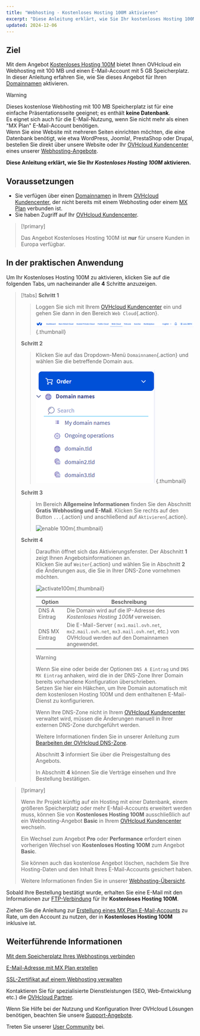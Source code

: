```yaml
---
title: "Webhosting - Kostenloses Hosting 100M aktivieren"
excerpt: "Diese Anleitung erklärt, wie Sie Ihr kostenloses Hosting 100M aktivieren"
updated: 2024-12-06
---
```


## Ziel 

Mit dem Angebot [Kostenloses Hosting 100M](/links/web/domains-free-hosting) bietet Ihnen OVHcloud ein Webhosting mit 100 MB und einen E-Mail-Account mit 5 GB Speicherplatz.  
In dieser Anleitung erfahren Sie, wie Sie dieses Angebot für Ihren [Domainnamen](/links/web/domains) aktivieren.

> [!warning]
>
> Dieses kostenlose Webhosting mit 100 MB Speicherplatz ist für eine einfache Präsentationsseite geeignet; es enthält **keine Datenbank**.  
> Es eignet sich auch für die E-Mail-Nutzung, wenn Sie nicht mehr als einen "MX Plan" E-Mail-Account benötigen.  
> Wenn Sie eine Website mit mehreren Seiten einrichten möchten, die eine Datenbank benötigt, wie etwa WordPress, Joomla!, PrestaShop oder Drupal, bestellen Sie direkt über unsere Website oder Ihr [OVHcloud Kundencenter](/links/manager) eines unserer [Webhosting-Angebote](/links/web/hosting).
>

**Diese Anleitung erklärt, wie Sie Ihr <i>Kostenloses Hosting 100M</i> aktivieren.**

## Voraussetzungen

- Sie verfügen über einen [Domainnamen](/links/web/domains) in Ihrem [OVHcloud Kundencenter](/links/manager), der nicht bereits mit einem Webhosting oder einem [MX Plan](/pages/web_cloud/email_and_collaborative_solutions/mx_plan/email_generalities) verbunden ist. 
- Sie haben Zugriff auf Ihr [OVHcloud Kundencenter](/links/manager).

> [!primary]
>
> Das Angebot Kostenloses Hosting 100M ist **nur** für unsere Kunden in Europa verfügbar.

## In der praktischen Anwendung

Um Ihr Kostenloses Hosting 100M zu aktivieren, klicken Sie auf die folgenden Tabs, um nacheinander alle **4** Schritte anzuzeigen.

> [!tabs]
> **Schritt 1**
>>
>> Loggen Sie sich mit Ihrem [OVHcloud Kundencenter](/links/manager) ein und gehen Sie dann in den Bereich `Web Cloud`{.action}.
>>
>> ![enable 100m](/pages/assets/screens/control_panel/product-selection/web-cloud.png){.thumbnail}
>>
> **Schritt 2**
>>
>> Klicken Sie auf das Dropdown-Menü `Domainnamen`{.action} und wählen Sie die betreffende Domain aus.
>>
>> ![enable 100m](/pages/assets/screens/control_panel/product-selection/web-cloud/domain-names.png){.thumbnail}
>>
> **Schritt 3**
>>
>> Im Bereich **Allgemeine Informationen** finden Sie den Abschnitt **Gratis Webhosting und E-Mail**. Klicken Sie rechts auf den Button `...`{.action} und anschließend auf `Aktivieren`{.action}.
>>
>> ![enable 100m](/pages/assets/screens/control_panel/product-selection/web-cloud/domain-dns/general-information/enable-100m.png){.thumbnail}
>>
> **Schritt 4**
>>
>> Daraufhin öffnet sich das Aktivierungsfenster. Der Abschnitt **1** zeigt Ihnen Angebotsinformationen an.  
>> Klicken Sie auf `Weiter`{.action} und wählen Sie in Abschnitt **2** die Änderungen aus, die Sie in Ihrer DNS-Zone vornehmen möchten.
>>
>> ![activate100m](/pages/assets/screens/control_panel/product-selection/web-cloud/order/order-100m-step-2.png){.thumbnail}
>>
>> | Option                                       	| Beschreibung                                                                                                               								|
>> |--------------------------------------------	|-----------------------------------------------------------------------------------------------------------------------------------------------------------|
>> | DNS A Eintrag                         	| Die Domain wird auf die IP-Adresse des <i>Kostenloses Hosting 100M</i> verweisen.                                               								|
>> | DNS MX Eintrag 	| Die E-Mail-Server ( `mx1.mail.ovh.net`, `mx2.mail.ovh.net`, `mx3.mail.ovh.net`, etc.) von OVHcloud werden auf den Domainnamen angewendet. 	|
>>
>> > [!warning]
>> >
>> > Wenn Sie eine oder beide der Optionen `DNS A Eintrag` und `DNS MX Eintrag` anhaken, wird die in der DNS-Zone Ihrer Domain bereits vorhandene Konfiguration überschrieben.  
>> > Setzen Sie hier ein Häkchen, um Ihre Domain automatisch mit dem kostenlosen Hosting 100M und dem enthaltenen E-Mail-Dienst zu konfigurieren.
>> >
>> > Wenn Ihre DNS-Zone nicht in Ihrem [OVHcloud Kundencenter](/links/manager) verwaltet wird, müssen die Änderungen manuell in Ihrer externen DNS-Zone durchgeführt werden.
>> >
>> > Weitere Informationen finden Sie in unserer Anleitung zum [Bearbeiten der OVHcloud DNS-Zone](/pages/web_cloud/domains/dns_zone_edit).
>>
>> Abschnitt **3** informiert Sie über die Preisgestaltung des Angebots. 
>>
>> In Abschnitt **4** können Sie die Verträge einsehen und Ihre Bestellung bestätigen.

> [!primary]
>
> Wenn Ihr Projekt künftig auf ein Hosting mit einer Datenbank, einem größeren Speicherplatz oder mehr E-Mail-Accounts erweitert werden muss, können Sie von **Kostenloses Hosting 100M** ausschließlich auf ein Webhosting-Angebot **Basic** in Ihrem [OVHcloud Kundencenter](/links/manager) wechseln.
>
> Ein Wechsel zum Angebot **Pro** oder **Performance** erfordert einen vorherigen Wechsel von **Kostenloses Hosting 100M** zum Angebot **Basic**.
>
> Sie können auch das kostenlose Angebot löschen, nachdem Sie Ihre Hosting-Daten und den Inhalt Ihres E-Mail-Accounts gesichert haben.
>
> Weitere Informationen finden Sie in unserer [Webhosting-Übersicht](/links/web/hosting).

Sobald Ihre Bestellung bestätigt wurde, erhalten Sie eine E-Mail mit den Informationen zur [FTP-Verbindung](/pages/web_cloud/web_hosting/ftp_connection) für Ihr **Kostenloses Hosting 100M**.

Ziehen Sie die Anleitung zur [Erstellung eines MX Plan E-Mail-Accounts](/pages/web_cloud/email_and_collaborative_solutions/mx_plan/email_creation) zu Rate, um den Account zu nutzen, der in **Kostenloses Hosting 100M** inklusive ist.

## Weiterführende Informationen

[Mit dem Speicherplatz Ihres Webhostings verbinden](/pages/web_cloud/web_hosting/ftp_connection)

[E-Mail-Adresse mit MX Plan erstellen](/pages/web_cloud/email_and_collaborative_solutions/mx_plan/email_creation)

[SSL-Zertifikat auf einem Webhosting verwalten](/pages/web_cloud/web_hosting/ssl_on_webhosting)

Kontaktieren Sie für spezialisierte Dienstleistungen (SEO, Web-Entwicklung etc.) die [OVHcloud Partner](/links/partner).

Wenn Sie Hilfe bei der Nutzung und Konfiguration Ihrer OVHcloud Lösungen benötigen, beachten Sie unsere [Support-Angebote](/links/support).

Treten Sie unserer [User Community](/links/community) bei.
